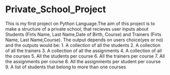 # Private_School_Project

This is my first project on Python Language.The aim of this project is to make a structure of a private school, that recieves  user inputs about Students (Firts Name, Last Name,Date of Birth, Course) and Trainers (Firts Name, Last Name,Course).
The output depends on users choice(yes or no) and the outputs would be:
                                                                        1. A collection of all the students
                                                                        2. A collection of all the trainers
                                                                        3. A collection of all the assignments
                                                                        4. A collection of all the courses 
                                                                        5. All the students per course 
                                                                        6. All the trainers per course
                                                                        7. All the assignments per course 
                                                                        8. All the assignments per student per course
                                                                        9. A list of students that belong to more than one courses
